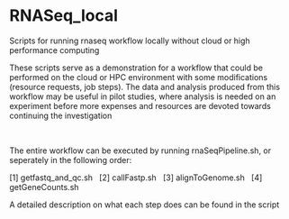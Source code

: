 # RNASeq_local
Scripts for running rnaseq workflow locally without cloud or high performance computing

These scripts serve as a demonstration for a workflow that could be performed on the cloud or HPC environment with some modifications (resource requests, job steps). The data and analysis produced from this workflow may be useful in pilot studies, where analysis is needed on an experiment before more expenses and resources are devoted towards continuing the investigation

&nbsp; 

The entire workflow can be executed by running rnaSeqPipeline.sh, or seperately in the following order:

[1] getfastq_and_qc.sh 
&nbsp; 
[2] callFastp.sh
&nbsp; 
[3] alignToGenome.sh
&nbsp; 
[4] getGeneCounts.sh
&nbsp; 

A detailed description on what each step does can be found in the script

